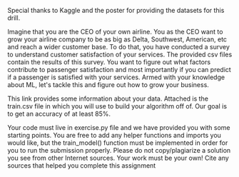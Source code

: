 Special thanks to Kaggle and the poster for providing the datasets for this drill. 

Imagine that you are the CEO of your own airline. You as the CEO want to grow your airline company to be as big as Delta, Southwest, American, etc and reach a wider customer base. To do that, you have conducted a survey to understand customer satisfaction of your services. The provided csv files contain the results of this survey. You want to figure out what factors contribute to passenger satisfaction and most importantly if you can predict if a passenger is satisfied with your services. Armed with your knowledge about ML, let's tackle this and figure out how to grow your business. 

This link provides some information about your data. Attached is the train.csv file in which you will use to build your algorithm off of. Our goal is to get an accuracy of at least 85%. 

Your code must live in exercise.py file and we have provided you with some starting points. You are free to add any helper functions and imports you would like, but the train_model() function must be implemented in order for you to run the submission properly. Please do not copy/plagiarize a solution you see from other Internet sources. Your work must be your own! Cite any sources that helped you complete this assignment
